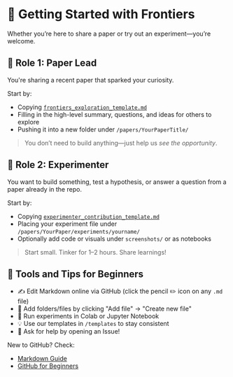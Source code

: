 # 🚀 Getting Started with Frontiers

Whether you’re here to share a paper or try out an experiment—you’re welcome.

## 🧭 Role 1: Paper Lead
You're sharing a recent paper that sparked your curiosity.

Start by:
- Copying [`frontiers_exploration_template.md`](./templates/frontiers_exploration_template.md)
- Filling in the high-level summary, questions, and ideas for others to explore
- Pushing it into a new folder under `/papers/YourPaperTitle/`

> You don’t need to build anything—just help us *see the opportunity*.

## 🧪 Role 2: Experimenter
You want to build something, test a hypothesis, or answer a question from a paper already in the repo.

Start by:
- Copying [`experimenter_contribution_template.md`](./templates/experimenter_contribution_template.md)
- Placing your experiment file under `/papers/YourPaper/experiments/yourname/`
- Optionally add code or visuals under `screenshots/` or as notebooks

> Start small. Tinker for 1–2 hours. Share learnings!

## 🧰 Tools and Tips for Beginners

- ✍️ Edit Markdown online via GitHub (click the pencil ✏️ icon on any `.md` file)
- 📁 Add folders/files by clicking "Add file" → "Create new file"
- 🧪 Run experiments in Colab or Jupyter Notebook
- 💡 Use our templates in `/templates` to stay consistent
- 🤝 Ask for help by opening an Issue!

New to GitHub? Check:
- [Markdown Guide](https://www.markdownguide.org/basic-syntax/)
- [GitHub for Beginners](https://skills.github.com/)

